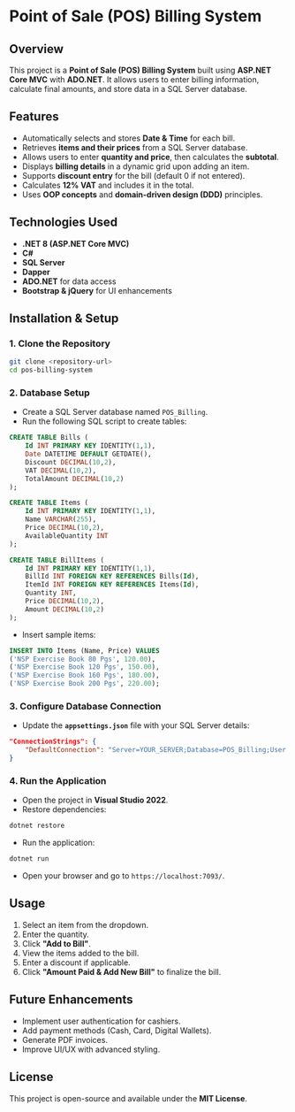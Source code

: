 # Point of Sale (POS) Billing System

## Overview
This project is a **Point of Sale (POS) Billing System** built using **ASP.NET Core  MVC** with **ADO.NET**. It allows users to enter billing information, calculate final amounts, and store data in a SQL Server database.

## Features
- Automatically selects and stores **Date & Time** for each bill.
- Retrieves **items and their prices** from a SQL Server database.
- Allows users to enter **quantity and price**, then calculates the **subtotal**.
- Displays **billing details** in a dynamic grid upon adding an item.
- Supports **discount entry** for the bill (default 0 if not entered).
- Calculates **12% VAT** and includes it in the total.
- Uses **OOP concepts** and **domain-driven design (DDD)** principles.

## Technologies Used
- **.NET 8 (ASP.NET Core MVC)**
- **C#**
- **SQL Server**
- **Dapper**
- **ADO.NET** for data access
- **Bootstrap & jQuery** for UI enhancements

## Installation & Setup
### 1. Clone the Repository
```sh
git clone <repository-url>
cd pos-billing-system
```

### 2. Database Setup
- Create a SQL Server database named `POS_Billing`.
- Run the following SQL script to create tables:

```sql
CREATE TABLE Bills (
    Id INT PRIMARY KEY IDENTITY(1,1),
    Date DATETIME DEFAULT GETDATE(),
    Discount DECIMAL(10,2),
    VAT DECIMAL(10,2),
    TotalAmount DECIMAL(10,2)
);

CREATE TABLE Items (
    Id INT PRIMARY KEY IDENTITY(1,1),
    Name VARCHAR(255),
    Price DECIMAL(10,2),
    AvailableQuantity INT
);

CREATE TABLE BillItems (
    Id INT PRIMARY KEY IDENTITY(1,1),
    BillId INT FOREIGN KEY REFERENCES Bills(Id),
    ItemId INT FOREIGN KEY REFERENCES Items(Id),
    Quantity INT,
    Price DECIMAL(10,2),
    Amount DECIMAL(10,2)
);
```

- Insert sample items:
```sql
INSERT INTO Items (Name, Price) VALUES
('NSP Exercise Book 80 Pgs', 120.00),
('NSP Exercise Book 120 Pgs', 150.00),
('NSP Exercise Book 160 Pgs', 180.00),
('NSP Exercise Book 200 Pgs', 220.00);
```

### 3. Configure Database Connection
- Update the **`appsettings.json`** file with your SQL Server details:
```json
"ConnectionStrings": {
    "DefaultConnection": "Server=YOUR_SERVER;Database=POS_Billing;User Id=YOUR_USER;Password=YOUR_PASSWORD;"
}
```

### 4. Run the Application
- Open the project in **Visual Studio 2022**.
- Restore dependencies:
```sh
dotnet restore
```
- Run the application:
```sh
dotnet run
```
- Open your browser and go to `https://localhost:7093/`.

## Usage
1. Select an item from the dropdown.
2. Enter the quantity.
3. Click **"Add to Bill"**.
4. View the items added to the bill.
5. Enter a discount if applicable.
6. Click **"Amount Paid & Add New Bill"** to finalize the bill.

## Future Enhancements
- Implement user authentication for cashiers.
- Add payment methods (Cash, Card, Digital Wallets).
- Generate PDF invoices.
- Improve UI/UX with advanced styling.

## License
This project is open-source and available under the **MIT License**.

